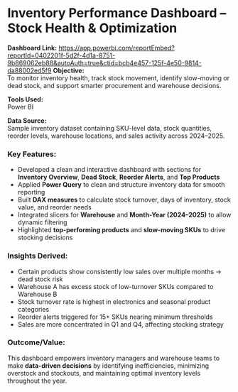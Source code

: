# Inventory Performance Dashboard – Stock Health & Optimization

**Dashboard Link:**  https://app.powerbi.com/reportEmbed?reportId=0402201f-5d2f-4d1a-8751-9b869062eb88&autoAuth=true&ctid=bcb4e457-125f-4e50-9814-da88002ed5f9
**Objective:**  
To monitor inventory health, track stock movement, identify slow-moving or dead stock, and support smarter procurement and warehouse decisions.

**Tools Used:**  
Power BI

**Data Source:**  
Sample inventory dataset containing SKU-level data, stock quantities, reorder levels, warehouse locations, and sales activity across 2024–2025.


### Key Features:

- Developed a clean and interactive dashboard with sections for **Inventory Overview**, **Dead Stock**, **Reorder Alerts**, and **Top Products**  
- Applied **Power Query** to clean and structure inventory data for smooth reporting  
- Built **DAX measures** to calculate stock turnover, days of inventory, stock value, and reorder needs  
- Integrated slicers for **Warehouse** and **Month-Year (2024–2025)** to allow dynamic filtering  
- Highlighted **top-performing products** and **slow-moving SKUs** to drive stocking decisions  


### Insights Derived:

- Certain products show consistently low sales over multiple months → dead stock risk  
- Warehouse A has excess stock of low-turnover SKUs compared to Warehouse B  
- Stock turnover rate is highest in electronics and seasonal product categories  
- Reorder alerts triggered for 15+ SKUs nearing minimum thresholds  
- Sales are more concentrated in Q1 and Q4, affecting stocking strategy


### Outcome/Value:  
This dashboard empowers inventory managers and warehouse teams to make **data-driven decisions** by identifying inefficiencies, minimizing overstock and stockouts, and maintaining optimal inventory levels throughout the year.

